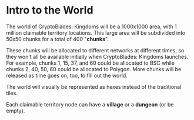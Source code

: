 # Intro to the World

The world of CryptoBlades: Kingdoms will be a 1000x1000 area, with 1 million claimable territory locations. This large area will be subdivided into 50x50 chunks for a total of 400 "**chunks**". 

These chunks will be allocated to different networks at different times, so they won't all be available initially when CryptoBlades: Kingdoms launches. For example, chunks 1, 15, 37, and 60 could be allocated to BSC while chunks 2, 40, 50, 60 could be allocated to Polygon. More chunks will be released as time goes on, too, to fill out the world.

The world will visually be represented as hexes instead of the traditional tiles.

Each claimable territory node can have a **village** or a **dungeon** \(or be empty\). 

